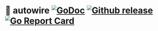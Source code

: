 # 🔌 autowire [![GoDoc][doc-img]][doc] [![Github release][release-img]][release] [![Go Report Card][report-card-img]][report-card]

[doc-img]: http://img.shields.io/badge/GoDoc-Reference-blue.svg
[doc]: https://godoc.org/github.com/go-autowire/autowire

[release-img]: https://img.shields.io/github/release/go-autowire/autowire.svg
[release]: https://github.com/go-autowire/autowire

[report-card-img]: https://goreportcard.com/badge/github.com/go-autowire/autowire
[report-card]: https://goreportcard.com/report/github.com/go-autowire/autowire